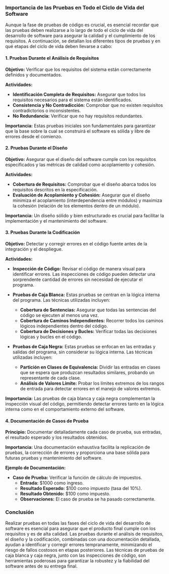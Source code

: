 ### Importancia de las Pruebas en Todo el Ciclo de Vida del Software

Aunque la fase de pruebas de código es crucial, es esencial recordar que las pruebas deben realizarse a lo largo de todo el ciclo de vida del desarrollo de software para asegurar la calidad y el cumplimiento de los requisitos. A continuación, se detallan los diferentes tipos de pruebas y en qué etapas del ciclo de vida deben llevarse a cabo:

#### 1. Pruebas Durante el Análisis de Requisitos

**Objetivo:** Verificar que los requisitos del sistema están correctamente definidos y documentados.

**Actividades:**
- **Identificación Completa de Requisitos:** Asegurar que todos los requisitos necesarios para el sistema están identificados.
- **Consistencia y No Contradicción:** Comprobar que no existen requisitos contradictorios o inconsistentes.
- **No Redundancia:** Verificar que no hay requisitos redundantes.

**Importancia:** Estas pruebas iniciales son fundamentales para garantizar que la base sobre la cual se construirá el software es sólida y libre de errores desde el comienzo.

#### 2. Pruebas Durante el Diseño

**Objetivo:** Asegurar que el diseño del software cumple con los requisitos especificados y las métricas de calidad como acoplamiento y cohesión.

**Actividades:**
- **Cobertura de Requisitos:** Comprobar que el diseño abarca todos los requisitos descritos en la especificación.
- **Evaluación de Acoplamiento y Cohesión:** Asegurar que el diseño minimiza el acoplamiento (interdependencia entre módulos) y maximiza la cohesión (relación de los elementos dentro de un módulo).

**Importancia:** Un diseño sólido y bien estructurado es crucial para facilitar la implementación y el mantenimiento del software.

#### 3. Pruebas Durante la Codificación

**Objetivo:** Detectar y corregir errores en el código fuente antes de la integración y el despliegue.

**Actividades:**
- **Inspección de Código:** Revisar el código de manera visual para identificar errores. Las inspecciones de código pueden detectar una sorprendente cantidad de errores sin necesidad de ejecutar el programa.
- **Pruebas de Caja Blanca:** Estas pruebas se centran en la lógica interna del programa. Las técnicas utilizadas incluyen:
  - **Cobertura de Sentencias:** Asegurar que todas las sentencias del código se ejecuten al menos una vez.
  - **Cobertura de Caminos Independientes:** Recorrer todos los caminos lógicos independientes dentro del código.
  - **Cobertura de Decisiones y Bucles:** Verificar todas las decisiones lógicas y bucles en el código.

- **Pruebas de Caja Negra:** Estas pruebas se enfocan en las entradas y salidas del programa, sin considerar su lógica interna. Las técnicas utilizadas incluyen:
  - **Partición en Clases de Equivalencia:** Dividir las entradas en clases que se espera que produzcan resultados similares, probando un representante de cada clase.
  - **Análisis de Valores Límite:** Probar los límites extremos de los rangos de entrada para detectar errores en el manejo de valores extremos.

**Importancia:** Las pruebas de caja blanca y caja negra complementan la inspección visual del código, permitiendo detectar errores tanto en la lógica interna como en el comportamiento externo del software.

#### 4. Documentación de Casos de Prueba

**Principio:** Documentar detalladamente cada caso de prueba, sus entradas, el resultado esperado y los resultados obtenidos.

**Importancia:** Una documentación exhaustiva facilita la replicación de pruebas, la corrección de errores y proporciona una base sólida para futuras pruebas y mantenimiento del software.

**Ejemplo de Documentación:**
- **Caso de Prueba:** Verificar la función de cálculo de impuestos.
  - **Entrada:** $1000 como ingreso.
  - **Resultado Esperado:** $100 como impuesto (tasa del 10%).
  - **Resultado Obtenido:** $100 como impuesto.
  - **Observaciones:** El caso de prueba se ha pasado correctamente.

### Conclusión

Realizar pruebas en todas las fases del ciclo de vida del desarrollo de software es esencial para asegurar que el producto final cumple con los requisitos y es de alta calidad. Las pruebas durante el análisis de requisitos, el diseño y la codificación, combinadas con una documentación detallada, ayudan a identificar y corregir errores tempranamente, minimizando el riesgo de fallos costosos en etapas posteriores. Las técnicas de pruebas de caja blanca y caja negra, junto con las inspecciones de código, son herramientas poderosas para garantizar la robustez y la fiabilidad del software antes de su entrega final.
